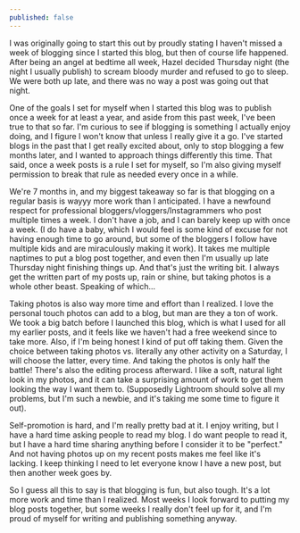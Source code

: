 ```yaml
---
published: false
---
```

I was originally going to start this out by proudly stating I haven't missed a week of blogging since I started this blog, but then of course life happened. After being an angel at bedtime all week, Hazel decided Thursday night (the night I usually publish) to scream bloody murder and refused to go to sleep. We were both up late, and there was no way a post was going out that night.

One of the goals I set for myself when I started this blog was to publish once a week for at least a year, and aside from this past week, I've been true to that so far. I'm curious to see if blogging is something I actually enjoy doing, and I figure I won't know that unless I really give it a go. I've started blogs in the past that I get really excited about, only to stop blogging a few months later, and I wanted to approach things differently this time. That said, once a week posts is a rule I set for myself, so I'm also giving myself permission to break that rule as needed every once in a while.

We're 7 months in, and my biggest takeaway so far is that blogging on a regular basis is wayyy more work than I anticipated. I have a newfound respect for professional bloggers/vloggers/Instagrammers who post multiple times a week. I don't have a job, and I can barely keep up with once a week. (I do have a baby, which I would feel is some kind of excuse for not having enough time to go around, but some of the bloggers I follow have multiple kids and are miraculously making it work). It takes me multiple naptimes to put a blog post together, and even then I'm usually up late Thursday night finishing things up. And that's just the writing bit. I always get the written part of my posts up, rain or shine, but taking photos is a whole other beast. Speaking of which... 

Taking photos is also way more time and effort than I realized. I love the personal touch photos can add to a blog, but man are they a ton of work. We took a big batch before I launched this blog, which is what I used for all my earlier posts, and it feels like we haven't had a free weekend since to take more. Also, if I'm being honest I kind of put off taking them. Given the choice between taking photos vs. literally any other activity on a Saturday, I will choose the latter, every time. And taking the photos is only half the battle! There's also the editing process afterward. I like a soft, natural light look in my photos, and it can take a surprising amount of work to get them looking the way I want them to. (Supposedly Lightroom should solve all my problems, but I'm such a newbie, and it's taking me some time to figure it out). 

Self-promotion is hard, and I'm really pretty bad at it. I enjoy writing, but I have a hard time asking people to read my blog. I do want people to read it, but I have a hard time sharing anything before I consider it to be "perfect." And not having photos up on my recent posts makes me feel like it's lacking. I keep thinking I need to let everyone know I have a new post, but then another week goes by. 

So I guess all this to say is that blogging is fun, but also tough. It's a lot more work and time than I realized. Most weeks I look forward to putting my blog posts together, but some weeks I really don't feel up for it, and I'm proud of myself for writing and publishing something anyway. 


